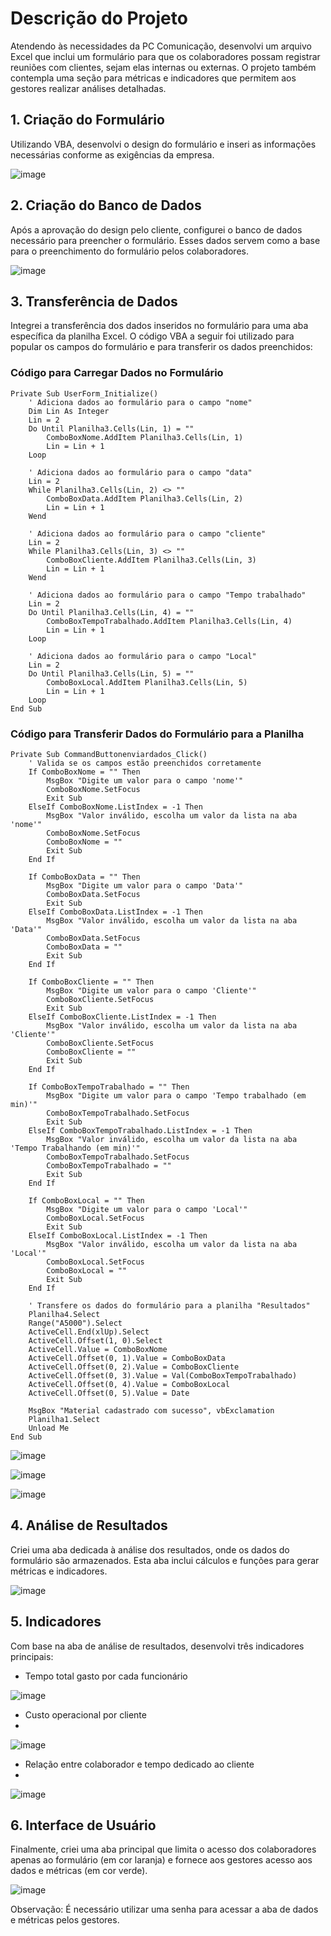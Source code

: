 # Descrição do Projeto

Atendendo às necessidades da PC Comunicação, desenvolvi um arquivo Excel que inclui um formulário para que os colaboradores possam registrar reuniões com clientes, sejam elas internas ou externas. O projeto também contempla uma seção para métricas e indicadores que permitem aos gestores realizar análises detalhadas.

## 1. Criação do Formulário

Utilizando VBA, desenvolvi o design do formulário e inseri as informações necessárias conforme as exigências da empresa.

![image](https://github.com/user-attachments/assets/4d3f14a4-0ea3-4598-a744-00d814582a81)

## 2. Criação do Banco de Dados

Após a aprovação do design pelo cliente, configurei o banco de dados necessário para preencher o formulário. Esses dados servem como a base para o preenchimento do formulário pelos colaboradores.

![image](https://github.com/user-attachments/assets/e5f7bd8c-6600-404e-91ac-44cb19a5171d)

## 3. Transferência de Dados

Integrei a transferência dos dados inseridos no formulário para uma aba específica da planilha Excel. O código VBA a seguir foi utilizado para popular os campos do formulário e para transferir os dados preenchidos:

### Código para Carregar Dados no Formulário

```vba
Private Sub UserForm_Initialize()
    ' Adiciona dados ao formulário para o campo "nome"
    Dim Lin As Integer
    Lin = 2
    Do Until Planilha3.Cells(Lin, 1) = ""
        ComboBoxNome.AddItem Planilha3.Cells(Lin, 1)
        Lin = Lin + 1
    Loop
    
    ' Adiciona dados ao formulário para o campo "data"
    Lin = 2
    While Planilha3.Cells(Lin, 2) <> ""
        ComboBoxData.AddItem Planilha3.Cells(Lin, 2)
        Lin = Lin + 1
    Wend
    
    ' Adiciona dados ao formulário para o campo "cliente"
    Lin = 2
    While Planilha3.Cells(Lin, 3) <> ""
        ComboBoxCliente.AddItem Planilha3.Cells(Lin, 3)
        Lin = Lin + 1
    Wend
    
    ' Adiciona dados ao formulário para o campo "Tempo trabalhado"
    Lin = 2
    Do Until Planilha3.Cells(Lin, 4) = ""
        ComboBoxTempoTrabalhado.AddItem Planilha3.Cells(Lin, 4)
        Lin = Lin + 1
    Loop
    
    ' Adiciona dados ao formulário para o campo "Local"
    Lin = 2
    Do Until Planilha3.Cells(Lin, 5) = ""
        ComboBoxLocal.AddItem Planilha3.Cells(Lin, 5)
        Lin = Lin + 1
    Loop
End Sub

```

### Código para Transferir Dados do Formulário para a Planilha

```vba
Private Sub CommandButtonenviardados_Click()
    ' Valida se os campos estão preenchidos corretamente
    If ComboBoxNome = "" Then
        MsgBox "Digite um valor para o campo 'nome'"
        ComboBoxNome.SetFocus
        Exit Sub
    ElseIf ComboBoxNome.ListIndex = -1 Then
        MsgBox "Valor inválido, escolha um valor da lista na aba 'nome'"
        ComboBoxNome.SetFocus
        ComboBoxNome = ""
        Exit Sub
    End If
    
    If ComboBoxData = "" Then
        MsgBox "Digite um valor para o campo 'Data'"
        ComboBoxData.SetFocus
        Exit Sub
    ElseIf ComboBoxData.ListIndex = -1 Then
        MsgBox "Valor inválido, escolha um valor da lista na aba 'Data'"
        ComboBoxData.SetFocus
        ComboBoxData = ""
        Exit Sub
    End If
    
    If ComboBoxCliente = "" Then
        MsgBox "Digite um valor para o campo 'Cliente'"
        ComboBoxCliente.SetFocus
        Exit Sub
    ElseIf ComboBoxCliente.ListIndex = -1 Then
        MsgBox "Valor inválido, escolha um valor da lista na aba 'Cliente'"
        ComboBoxCliente.SetFocus
        ComboBoxCliente = ""
        Exit Sub
    End If
    
    If ComboBoxTempoTrabalhado = "" Then
        MsgBox "Digite um valor para o campo 'Tempo trabalhado (em min)'"
        ComboBoxTempoTrabalhado.SetFocus
        Exit Sub
    ElseIf ComboBoxTempoTrabalhado.ListIndex = -1 Then
        MsgBox "Valor inválido, escolha um valor da lista na aba 'Tempo Trabalhando (em min)'"
        ComboBoxTempoTrabalhado.SetFocus
        ComboBoxTempoTrabalhado = ""
        Exit Sub
    End If
    
    If ComboBoxLocal = "" Then
        MsgBox "Digite um valor para o campo 'Local'"
        ComboBoxLocal.SetFocus
        Exit Sub
    ElseIf ComboBoxLocal.ListIndex = -1 Then
        MsgBox "Valor inválido, escolha um valor da lista na aba 'Local'"
        ComboBoxLocal.SetFocus
        ComboBoxLocal = ""
        Exit Sub
    End If
    
    ' Transfere os dados do formulário para a planilha "Resultados"
    Planilha4.Select
    Range("A5000").Select
    ActiveCell.End(xlUp).Select
    ActiveCell.Offset(1, 0).Select
    ActiveCell.Value = ComboBoxNome
    ActiveCell.Offset(0, 1).Value = ComboBoxData
    ActiveCell.Offset(0, 2).Value = ComboBoxCliente
    ActiveCell.Offset(0, 3).Value = Val(ComboBoxTempoTrabalhado)
    ActiveCell.Offset(0, 4).Value = ComboBoxLocal
    ActiveCell.Offset(0, 5).Value = Date
    
    MsgBox "Material cadastrado com sucesso", vbExclamation
    Planilha1.Select
    Unload Me
End Sub

```
![image](https://github.com/user-attachments/assets/71327f08-8181-4515-b688-6bb748a8a4b3)

![image](https://github.com/user-attachments/assets/2a74bffd-db21-4304-87ab-5e2c475cc668)

![image](https://github.com/user-attachments/assets/7a02f8a0-638d-4add-844a-0d4fc339c3e0)


## 4. Análise de Resultados
Criei uma aba dedicada à análise dos resultados, onde os dados do formulário são armazenados. Esta aba inclui cálculos e funções para gerar métricas e indicadores.

![image](https://github.com/user-attachments/assets/0908c9f8-4ab9-4124-81d0-858347de4e63)

## 5. Indicadores
Com base na aba de análise de resultados, desenvolvi três indicadores principais:

- Tempo total gasto por cada funcionário

![image](https://github.com/user-attachments/assets/2dc97cb7-e2f3-4a45-aa57-567abcb347da)

- Custo operacional por cliente
- 
![image](https://github.com/user-attachments/assets/1d89dc85-6ab8-436b-b192-bf954d80759b)

- Relação entre colaborador e tempo dedicado ao cliente
- 
![image](https://github.com/user-attachments/assets/1922f137-8dd8-44c9-96b4-914b07ff2ba3)

## 6. Interface de Usuário
Finalmente, criei uma aba principal que limita o acesso dos colaboradores apenas ao formulário (em cor laranja) e fornece aos gestores acesso aos dados e métricas (em cor verde).

![image](https://github.com/user-attachments/assets/752fa243-6581-4ae7-a731-8d66d03479fd)

Observação: É necessário utilizar uma senha para acessar a aba de dados e métricas pelos gestores.
